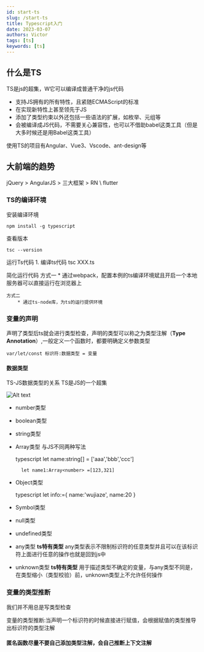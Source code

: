 ```yaml
---
id: start-ts
slug: /start-ts
title: Typescript入门
date: 2023-03-07
authors: Victor
tags: [ts]
keywords: [ts]
---
```

<!--truncate-->

## 什么是TS

TS是js的超集，W它可以编译成普通干净的js代码

* 支持JS拥有的所有特性，且紧随ECMAScript的标准
* 在实现新特性上甚至领先于JS
* 添加了类型约束以外还包括一些语法的扩展，如枚举、元组等
* 会被编译成JS代码，不需要关心兼容性，也可以不借助babel这类工具（但是大多时候还是用Babel这类工具）

使用TS的项目有Angular、Vue3、Vscode、ant-design等

## 大前端的趋势

jQuery > AngularJS > 三大框架 > RN \ flutter

### TS的编译环境

安装编译环境

    npm install -g typescript

查看版本

    tsc --version

运行Ts代码
    1. 编译ts代码
        tsc XXX.ts

简化运行代码
    方式一
        * 通过webpack，配置本例的ts编译环境斌且开启一个本地服务器可以直接运行在浏览器上
  
    方式二
        * 通过ts-node库，为ts的运行提供环境

### 变量的声明

声明了类型后ts就会进行类型检查，声明的类型可以称之为类型注解（**Type Annotation**）,一般定义一个函数时，都要明确定义参数类型

    var/let/const 标识符:数据类型 = 变量

#### 数据类型

TS-JS数据类型的关系
TS是JS的一个超集

![Alt text](../../../%E5%9B%BE%E5%BA%8A/js-ts%E7%B1%BB%E5%9E%8B.png)

* number类型
* boolean类型
* string类型
* Array类型 与JS不同两种写法

    typescript
        let name:string[] = ['aaa','bbb','ccc']

        let name1:Array<number> =[123,321]

* Object类型

    typescript
        let info:={
            name:'wujiaze',
            name:20
        }

* Symbol类型
* null类型
* undefined类型

* any类型 **ts特有类型**
    any类型表示不限制标识符的任意类型并且可以在该标识符上面进行任意的操作也就是回到js中

* unknown类型 **ts特有类型**
    用于描述类型不确定的变量，与any类型不同是，在类型缩小（类型校验）前，unknown类型上不允许任何操作

### 变量的类型推断

我们并不用总是写类型检查

变量的类型推断:当声明一个标识符的时候直接进行赋值，会根据赋值的类型推导出标识符的类型注解

#### 匿名函数尽量不要自己添加类型注解，会自己推断上下文注解
